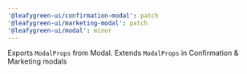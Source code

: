 ```yaml
---
'@leafygreen-ui/confirmation-modal': patch
'@leafygreen-ui/marketing-modal': patch
'@leafygreen-ui/modal': minor
---
```


Exports `ModalProps` from Modal.
Extends `ModalProps` in Confirmation & Marketing modals
